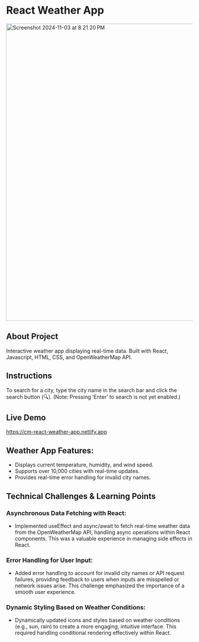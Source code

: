 # React Weather App
<img width="802" alt="Screenshot 2024-11-03 at 8 21 20 PM" src="https://github.com/user-attachments/assets/0fda69af-745e-47ae-affa-47b85381f905">

## About Project
Interactive weather app displaying real-time data. Built with React, Javascript, HTML, CSS, and OpenWeatherMap API. 

## Instructions
To search for a city, type the city name in the search bar and click the search button (🔍). (Note: Pressing ‘Enter’ to search is not yet enabled.)

## Live Demo
https://cm-react-weather-app.netlify.app

## Weather App Features:
- Displays current temperature, humidity, and wind speed.
- Supports over 10,000 cities with real-time updates.
- Provides real-time error handling for invalid city names.

## Technical Challenges & Learning Points
### Asynchronous Data Fetching with React:
- Implemented useEffect and async/await to fetch real-time weather data from the OpenWeatherMap API, handling async operations within React components. This was a valuable experience in managing side effects in React.

### Error Handling for User Input:
- Added error handling to account for invalid city names or API request failures, providing feedback to users when inputs are misspelled or network issues arise. This challenge emphasized the importance of a smooth user experience.

### Dynamic Styling Based on Weather Conditions:
- Dynamically updated icons and styles based on weather conditions (e.g., sun, rain) to create a more engaging, intuitive interface. This required handling conditional rendering effectively within React.
